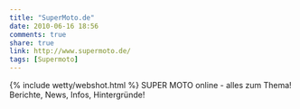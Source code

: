 ```yaml
---
title: "SuperMoto.de"
date: 2010-06-16 18:56
comments: true
share: true
link: http://www.supermoto.de/
tags: [Supermoto]
---
```

{% include wetty/webshot.html %} SUPER MOTO online - alles zum Thema! Berichte, News, Infos, Hintergründe!
